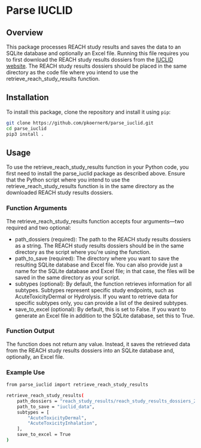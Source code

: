 # Parse IUCLID

## Overview

This package processes REACH study results and saves the data to an SQLite database and optionally an Excel file. Running this file requires you to first download the REACH study results dossiers from the [IUCLID website](https://iuclid6.echa.europa.eu). The REACH study results dossiers should be placed in the same directory as the code file where you intend to use the retrieve_reach_study_results function.

## Installation

To install this package, clone the repository and install it using `pip`:

```bash
git clone https://github.com/pkoerner6/parse_iuclid.git
cd parse_iuclid
pip3 install .
```

## Usage

To use the retrieve_reach_study_results function in your Python code, you first need to install the parse_iuclid package as described above. Ensure that the Python script where you intend to use the retrieve_reach_study_results function is in the same directory as the downloaded REACH study results dossiers.

### Function Arguments
The retrieve_reach_study_results function accepts four arguments—two required and two optional:

- path_dossiers (required): The path to the REACH study results dossiers as a string. The REACH study results dossiers should be in the same directory as the script where you're using the function.
- path_to_save (required): The directory where you want to save the resulting SQLite database and Excel file. You can also provide just a name for the SQLite database and Excel file; in that case, the files will be saved in the same directory as your script.
- subtypes (optional): By default, the function retrieves information for all subtypes. Subtypes represent specific study endpoints, such as AcuteToxicityDermal or Hydrolysis. If you want to retrieve data for specific subtypes only, you can provide a list of the desired subtypes.
- save_to_excel (optional): By default, this is set to False. If you want to generate an Excel file in addition to the SQLite database, set this to True.


### Function Output
The function does not return any value. Instead, it saves the retrieved data from the REACH study results dossiers into an SQLite database and, optionally, an Excel file.

### Example Use
```bash
from parse_iuclid import retrieve_reach_study_results

retrieve_reach_study_results(
    path_dossiers = "reach_study_results/reach_study_results_dossiers_23-05-2023",
    path_to_save = "iuclid_data", 
    subtypes = [
        "AcuteToxicityDermal",
        "AcuteToxicityInhalation",
    ],
    save_to_excel = True
)
```
